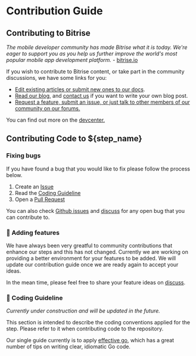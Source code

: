 # Contribution Guide

## Contributing to Bitrise

_The mobile developer community has made Bitrise what it is today. We're eager to support you as you help us further improve the world's most popular mobile app development platform._ - [bitrise.io](https://go.bitrise.io/community/contributing)

If you wish to contribute to Bitrise content, or take part in the community discussions, we have some links for you:

- [Edit existing articles or submit new ones to our docs](https://github.com/bitrise-io/devcenter/).
- [Read our blog](https://blog.bitrise.io/), and [contact us](https://www.bitrise.io/contact) if you want to write your own blog post.
- [Request a feature, submit an issue, or just talk to other members of our community on our forums.](https://discuss.bitrise.io/)

You can find out more on the [devcenter.](https://devcenter.bitrise.io/contributors/contributors-index/)

## Contributing Code to ${step_name}

### Fixing bugs

If you have found a bug that you would like to fix please follow the process below.

1. Create an [Issue](${step_repo_url}/issues/new/choose)
1. Read the [Coding Guideline](#coding-guideline)
1. Open a [Pull Request](${step_repo_url}/pulls/new)

You can also check [Github issues](${step_repo_url}/issues) and [discuss](https://discuss.bitrise.io/) for any open bug that you can contribute to.

### 🚧 Adding features

We have always been very greatful to community contributions that enhance our steps and this has not changed. Currently we are working on providing a better environment for your features to be added. We will update our contribution guide once we are ready again to accept your ideas.

In the mean time, please feel free to share your feature ideas on [discuss](https://discuss.bitrise.io/).

### 🚧 Coding Guideline

_Currently under construction and will be updated in the future._

This section is intended to describe the coding conventions applied for the step. Please refer to it when contributing code to the repository.

Our single guide currently is to apply [effective go](https://golang.org/doc/effective_go.html), which has a great number of tips on writing clear, idiomatic Go code.
